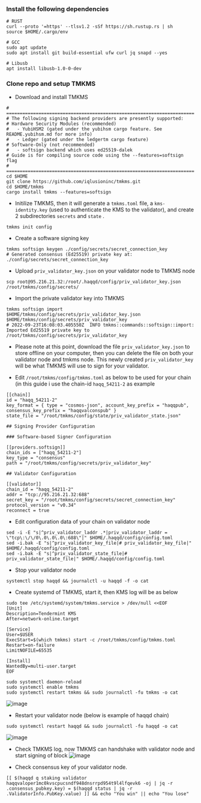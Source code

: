 ### Install the following dependencies
```
# RUST
curl --proto '=https' --tlsv1.2 -sSf https://sh.rustup.rs | sh
source $HOME/.cargo/env

# GCC
sudo apt update
sudo apt install git build-essential ufw curl jq snapd --yes

# Libusb
apt install libusb-1.0-0-dev
```

### Clone repo and setup TMKMS
- Download and install TMKMS
```
# ======================================================================
# The following signing backend providers are presently supported:
# Hardware Security Modules (recommended)
#   - YubiHSM2 (gated under the yubihsm cargo feature. See README.yubihsm.md for more info)
#   - Ledger (gated under the ledgertm cargo feature)
# Software-Only (not recommended)
#   - softsign backend which uses ed25519-dalek
# Guide is for compiling source code using the --features=softsign flag
# ======================================================================
cd $HOME
git clone https://github.com/iqlusioninc/tmkms.git
cd $HOME/tmkms
cargo install tmkms --features=softsign
```
- Initilize TMKMS, then it will generate a `tmkms.toml` file, a `kms-identity.key` (used to authenticate the KMS to the validator), and create 2 subdirectories `secrets` and `state` .
```
tmkms init config
```

- Create a software signing key
```
tmkms softsign keygen ./config/secrets/secret_connection_key
# Generated consensus (Ed25519) private key at: ./config/secrets/secret_connection_key
```

- Upload `priv_validator_key.json` on your validator node to TMKMS node
```
scp root@95.216.21.32:/root/.haqqd/config/priv_validator_key.json /root/tmkms/config/secrets/
```

- Import the private validator key into TMKMS
```
tmkms softsign import $HOME/tmkms/config/secrets/priv_validator_key.json $HOME/tmkms/config/secrets/priv_validator_key
# 2022-09-23T16:08:03.405550Z  INFO tmkms::commands::softsign::import: Imported Ed25519 private key to /root/tmkms/config/secrets/priv_validator_key
```

- Please note at this point, download the file `priv_validator_key.json` to store offline on your computer, then you can delete the file on both your validator node and tmkms node. This newly created `priv_validator_key` will be what TMKMS will use to sign for your validator. 

- Edit `/root/tmkms/config/tmkms.toml` as below to be used for your chain (in this guide i use the chain-id `haqq_54211-2` as example
```
[[chain]]
id = "haqq_54211-2"
key_format = { type = "cosmos-json", account_key_prefix = "haqqpub", consensus_key_prefix = "haqqvalconspub" }
state_file = "/root/tmkms/config/state/priv_validator_state.json"

## Signing Provider Configuration

### Software-based Signer Configuration

[[providers.softsign]]
chain_ids = ["haqq_54211-2"]
key_type = "consensus"
path = "/root/tmkms/config/secrets/priv_validator_key"

## Validator Configuration

[[validator]]
chain_id = "haqq_54211-2"
addr = "tcp://95.216.21.32:688"
secret_key = "/root/tmkms/config/secrets/secret_connection_key"
protocol_version = "v0.34"
reconnect = true
```

- Edit configuration data of your chain on validator node
```
sed -i -E "s|^priv_validator_laddr .*|priv_validator_laddr = \"tcp\:\/\/0\.0\.0\.0\:688\"|" $HOME/.haqqd/config/config.toml
sed -i.bak -E "s|^priv_validator_key_file|# priv_validator_key_file|" $HOME/.haqqd/config/config.toml
sed -i.bak -E "s|^priv_validator_state_file|# priv_validator_state_file|" $HOME/.haqqd/config/config.toml
```

- Stop your validator node
```
systemctl stop haqqd && journalctl -u haqqd -f -o cat
```

- Create systemd of TMKMS, start it, then KMS log will be as below
```
sudo tee /etc/systemd/system/tmkms.service > /dev/null <<EOF
[Unit]
Description=Tendermint KMS
After=network-online.target

[Service]
User=$USER
ExecStart=$(which tmkms) start -c /root/tmkms/config/tmkms.toml
Restart=on-failure
LimitNOFILE=65535

[Install]
WantedBy=multi-user.target
EOF

sudo systemctl daemon-reload
sudo systemctl enable tmkms
sudo systemctl restart tmkms && sudo journalctl -fu tmkms -o cat
```
![image](https://user-images.githubusercontent.com/91453629/192044025-7bee014e-2a7a-4e2f-bfef-7a943094d1dc.png)

- Restart your validator node (below is example of haqqd chain)
```
sudo systemctl restart haqqd && sudo journalctl -fu haqqd -o cat
```
![image](https://user-images.githubusercontent.com/91453629/192012024-8a8483ad-ef4a-47fe-a6dd-79bfcfac44dd.png)

- Check TMKMS log, now TMKMS can handshake with validator node and start signing of block
![image](https://user-images.githubusercontent.com/91453629/192043665-e96206f3-1956-4321-98f6-3b4361fc24f3.png)

- Check consensus key of your validator node. 
```
[[ $(haqqd q staking validator haqqvaloper1mc0kvscpucsndf948dnsrrpd954t9l4lfqevk6 -oj | jq -r .consensus_pubkey.key) = $(haqqd status | jq -r .ValidatorInfo.PubKey.value) ]] && echo "You win" || echo "You lose"
```


